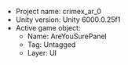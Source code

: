 <!-- UNITY CODE ASSIST INSTRUCTIONS START -->
- Project name: crimex_ar_0
- Unity version: Unity 6000.0.25f1
- Active game object:
  - Name: AreYouSurePanel
  - Tag: Untagged
  - Layer: UI
<!-- UNITY CODE ASSIST INSTRUCTIONS END -->